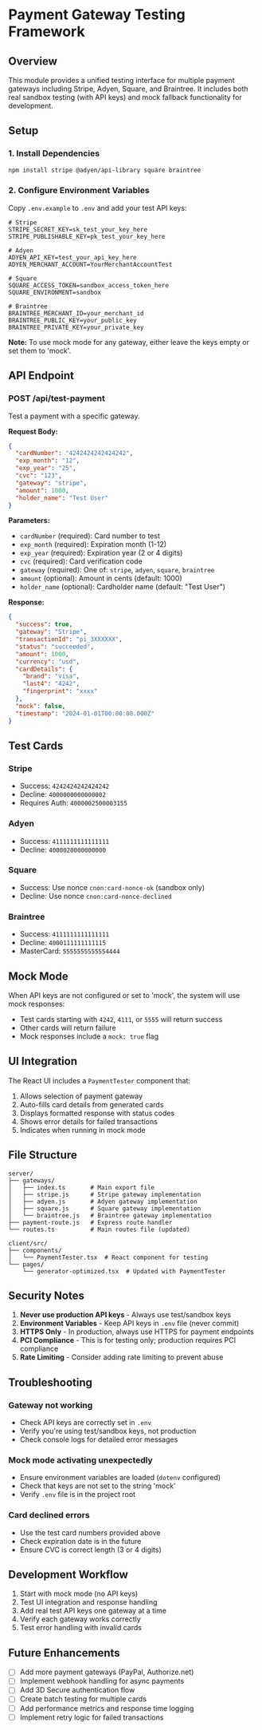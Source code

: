# Payment Gateway Testing Framework

## Overview
This module provides a unified testing interface for multiple payment gateways including Stripe, Adyen, Square, and Braintree. It includes both real sandbox testing (with API keys) and mock fallback functionality for development.

## Setup

### 1. Install Dependencies
```bash
npm install stripe @adyen/api-library square braintree
```

### 2. Configure Environment Variables
Copy `.env.example` to `.env` and add your test API keys:

```env
# Stripe
STRIPE_SECRET_KEY=sk_test_your_key_here
STRIPE_PUBLISHABLE_KEY=pk_test_your_key_here

# Adyen
ADYEN_API_KEY=test_your_api_key_here
ADYEN_MERCHANT_ACCOUNT=YourMerchantAccountTest

# Square
SQUARE_ACCESS_TOKEN=sandbox_access_token_here
SQUARE_ENVIRONMENT=sandbox

# Braintree
BRAINTREE_MERCHANT_ID=your_merchant_id
BRAINTREE_PUBLIC_KEY=your_public_key
BRAINTREE_PRIVATE_KEY=your_private_key
```

**Note:** To use mock mode for any gateway, either leave the keys empty or set them to 'mock'.

## API Endpoint

### POST /api/test-payment

Test a payment with a specific gateway.

**Request Body:**
```json
{
  "cardNumber": "4242424242424242",
  "exp_month": "12",
  "exp_year": "25",
  "cvc": "123",
  "gateway": "stripe",
  "amount": 1000,
  "holder_name": "Test User"
}
```

**Parameters:**
- `cardNumber` (required): Card number to test
- `exp_month` (required): Expiration month (1-12)
- `exp_year` (required): Expiration year (2 or 4 digits)
- `cvc` (required): Card verification code
- `gateway` (required): One of: `stripe`, `adyen`, `square`, `braintree`
- `amount` (optional): Amount in cents (default: 1000)
- `holder_name` (optional): Cardholder name (default: "Test User")

**Response:**
```json
{
  "success": true,
  "gateway": "Stripe",
  "transactionId": "pi_3XXXXXX",
  "status": "succeeded",
  "amount": 1000,
  "currency": "usd",
  "cardDetails": {
    "brand": "visa",
    "last4": "4242",
    "fingerprint": "xxxx"
  },
  "mock": false,
  "timestamp": "2024-01-01T00:00:00.000Z"
}
```

## Test Cards

### Stripe
- Success: `4242424242424242`
- Decline: `4000000000000002`
- Requires Auth: `4000002500003155`

### Adyen
- Success: `4111111111111111`
- Decline: `4000020000000000`

### Square
- Success: Use nonce `cnon:card-nonce-ok` (sandbox only)
- Decline: Use nonce `cnon:card-nonce-declined`

### Braintree
- Success: `4111111111111111`
- Decline: `4000111111111115`
- MasterCard: `5555555555554444`

## Mock Mode

When API keys are not configured or set to 'mock', the system will use mock responses:
- Test cards starting with `4242`, `4111`, or `5555` will return success
- Other cards will return failure
- Mock responses include a `mock: true` flag

## UI Integration

The React UI includes a `PaymentTester` component that:
1. Allows selection of payment gateway
2. Auto-fills card details from generated cards
3. Displays formatted response with status codes
4. Shows error details for failed transactions
5. Indicates when running in mock mode

## File Structure

```
server/
├── gateways/
│   ├── index.ts       # Main export file
│   ├── stripe.js      # Stripe gateway implementation
│   ├── adyen.js       # Adyen gateway implementation
│   ├── square.js      # Square gateway implementation
│   └── braintree.js   # Braintree gateway implementation
├── payment-route.js   # Express route handler
└── routes.ts          # Main routes file (updated)

client/src/
├── components/
│   └── PaymentTester.tsx  # React component for testing
└── pages/
    └── generator-optimized.tsx  # Updated with PaymentTester
```

## Security Notes

1. **Never use production API keys** - Always use test/sandbox keys
2. **Environment Variables** - Keep API keys in `.env` file (never commit)
3. **HTTPS Only** - In production, always use HTTPS for payment endpoints
4. **PCI Compliance** - This is for testing only; production requires PCI compliance
5. **Rate Limiting** - Consider adding rate limiting to prevent abuse

## Troubleshooting

### Gateway not working
- Check API keys are correctly set in `.env`
- Verify you're using test/sandbox keys, not production
- Check console logs for detailed error messages

### Mock mode activating unexpectedly
- Ensure environment variables are loaded (`dotenv` configured)
- Check that keys are not set to the string 'mock'
- Verify `.env` file is in the project root

### Card declined errors
- Use the test card numbers provided above
- Check expiration date is in the future
- Ensure CVC is correct length (3 or 4 digits)

## Development Workflow

1. Start with mock mode (no API keys)
2. Test UI integration and response handling
3. Add real test API keys one gateway at a time
4. Verify each gateway works correctly
5. Test error handling with invalid cards

## Future Enhancements

- [ ] Add more payment gateways (PayPal, Authorize.net)
- [ ] Implement webhook handling for async payments
- [ ] Add 3D Secure authentication flow
- [ ] Create batch testing for multiple cards
- [ ] Add performance metrics and response time logging
- [ ] Implement retry logic for failed transactions
